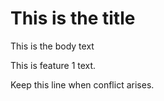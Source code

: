 # This is the title

This is the body text

This is feature 1 text.

Keep this line when conflict arises.